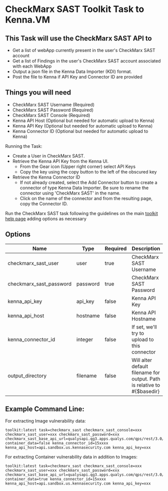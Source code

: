 # CheckMarx SAST Toolkit Task to Kenna.VM

## This Task will use the CheckMarx SAST API to

- Get a list of webApp currently present in the user's CheckMarx SAST account
- Get a list of Findings in the user's CheckMarx SAST account associated with each WebApp
- Output a json file in the Kenna Data Importer (KDI) format.
- Post the file to Kenna if API Key and Connector ID are provided

## Things you will need

- CheckMarx SAST Username (Required)
- CheckMarx SAST Password (Required)
- CheckMarx SAST Console (Required)
- Kenna API Host (Optional but needed for automatic upload to Kenna)
- Kenna API Key (Optional but needed for automatic upload to Kenna)
- Kenna Connector ID (Optional but needed for automatic upload to Kenna)

Running the Task:

- Create a User in CheckMarx SAST.
- Retrieve the Kenna API Key from the Kenna UI.
  - From the Gear icon (Upper right corner) select API Keys
  - Copy the key using the copy button to the left of the obscured key
- Retrieve the Kenna Connector ID
  - If not already created, select the Add Connector button to create a connector of type Kenna Data Importer. Be sure to rename the connector using 'CheckMarx SAST' in the name.
  - Click on the name of the connector and from the resulting page, copy the Connector ID.

Run the CheckMarx SAST task following the guidelines on the main [toolkit help page](https://github.com/KennaPublicSamples/toolkit#calling-a-specific-task) adding options as necessary

## Options

| Name | Type | Required | Description |
| ---- | ---- | ---- | ---- |
| checkmarx_sast_user |user | true | CheckMarx SAST Username |
| checkmarx_sast_password |password | true | CheckMarx SAST Password |
| kenna_api_key | api_key | false | Kenna API Key |
| kenna_api_host | hostname | false | Kenna API Hostname |
| kenna_connector_id | integer | false | If set, we'll try to upload to this connector |
| output_directory | filename | false | Will alter default filename for output. Path is relative to #{$basedir} |


## Example Command Line:

For extracting Image vulnerability data:

    toolkit:latest task=checkmarx_sast checkmarx_sast_console=xxx checkmarx_sast_user=xxx checkmarx_sast_password=xxx
    checkmarx_sast_base_api_url=qualysapi.qg3.apps.qualys.com/qps/rest/3.0/ container_data=false kenna_connector_id=15xxxx kenna_api_host=api.sandbox.us.kennasecurity.com kenna_api_key=xxx

For extracting Container vulnerability data in addition to Images:

    toolkit:latest task=checkmarx_sast checkmarx_sast_console=xxx checkmarx_sast_user=xxx checkmarx_sast_password=xxx checkmarx_sast_base_api_url=qualysapi.qg3.apps.qualys.com/qps/rest/3.0/ container_data=true kenna_connector_id=15xxxx kenna_api_host=api.sandbox.us.kennasecurity.com kenna_api_key=xxx
